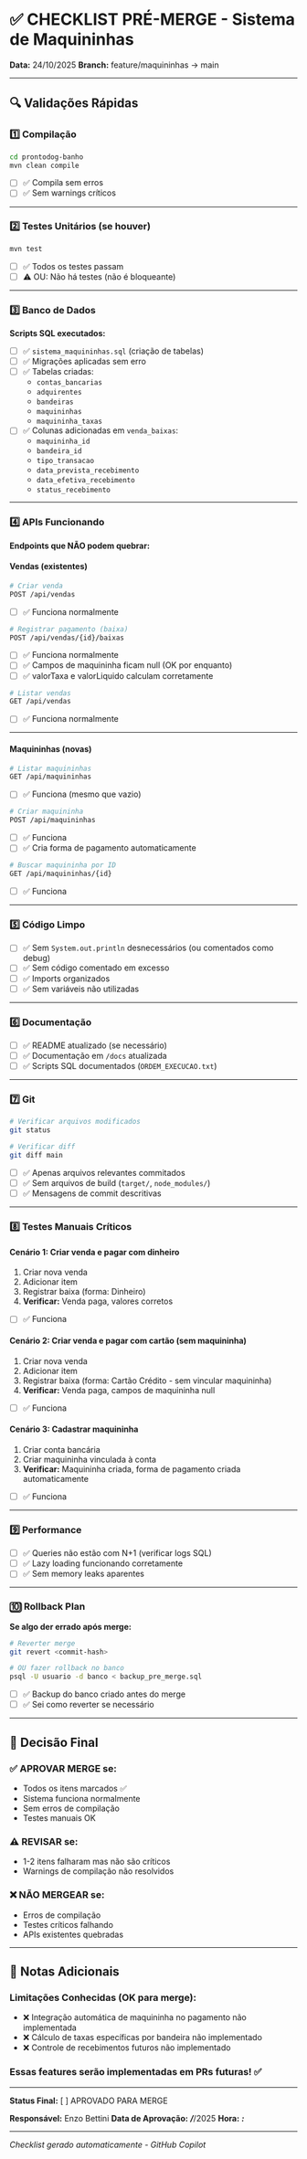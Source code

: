 # ✅ CHECKLIST PRÉ-MERGE - Sistema de Maquininhas

**Data:** 24/10/2025
**Branch:** feature/maquininhas → main

---

## 🔍 Validações Rápidas

### 1️⃣ Compilação
```bash
cd prontodog-banho
mvn clean compile
```
- [ ] ✅ Compila sem erros
- [ ] ✅ Sem warnings críticos

---

### 2️⃣ Testes Unitários (se houver)
```bash
mvn test
```
- [ ] ✅ Todos os testes passam
- [ ] ⚠️ OU: Não há testes (não é bloqueante)

---

### 3️⃣ Banco de Dados

**Scripts SQL executados:**
- [ ] ✅ `sistema_maquininhas.sql` (criação de tabelas)
- [ ] ✅ Migrações aplicadas sem erro
- [ ] ✅ Tabelas criadas:
  - `contas_bancarias`
  - `adquirentes`
  - `bandeiras`
  - `maquininhas`
  - `maquininha_taxas`
- [ ] ✅ Colunas adicionadas em `venda_baixas`:
  - `maquininha_id`
  - `bandeira_id`
  - `tipo_transacao`
  - `data_prevista_recebimento`
  - `data_efetiva_recebimento`
  - `status_recebimento`

---

### 4️⃣ APIs Funcionando

**Endpoints que NÃO podem quebrar:**

#### Vendas (existentes)
```bash
# Criar venda
POST /api/vendas
```
- [ ] ✅ Funciona normalmente

```bash
# Registrar pagamento (baixa)
POST /api/vendas/{id}/baixas
```
- [ ] ✅ Funciona normalmente
- [ ] ✅ Campos de maquininha ficam null (OK por enquanto)
- [ ] ✅ valorTaxa e valorLiquido calculam corretamente

```bash
# Listar vendas
GET /api/vendas
```
- [ ] ✅ Funciona normalmente

---

#### Maquininhas (novas)
```bash
# Listar maquininhas
GET /api/maquininhas
```
- [ ] ✅ Funciona (mesmo que vazio)

```bash
# Criar maquininha
POST /api/maquininhas
```
- [ ] ✅ Funciona
- [ ] ✅ Cria forma de pagamento automaticamente

```bash
# Buscar maquininha por ID
GET /api/maquininhas/{id}
```
- [ ] ✅ Funciona

---

### 5️⃣ Código Limpo

- [ ] ✅ Sem `System.out.println` desnecessários (ou comentados como debug)
- [ ] ✅ Sem código comentado em excesso
- [ ] ✅ Imports organizados
- [ ] ✅ Sem variáveis não utilizadas

---

### 6️⃣ Documentação

- [ ] ✅ README atualizado (se necessário)
- [ ] ✅ Documentação em `/docs` atualizada
- [ ] ✅ Scripts SQL documentados (`ORDEM_EXECUCAO.txt`)

---

### 7️⃣ Git

```bash
# Verificar arquivos modificados
git status

# Verificar diff
git diff main
```

- [ ] ✅ Apenas arquivos relevantes commitados
- [ ] ✅ Sem arquivos de build (`target/`, `node_modules/`)
- [ ] ✅ Mensagens de commit descritivas

---

### 8️⃣ Testes Manuais Críticos

#### Cenário 1: Criar venda e pagar com dinheiro
1. Criar nova venda
2. Adicionar item
3. Registrar baixa (forma: Dinheiro)
4. **Verificar:** Venda paga, valores corretos

- [ ] ✅ Funciona

#### Cenário 2: Criar venda e pagar com cartão (sem maquininha)
1. Criar nova venda
2. Adicionar item
3. Registrar baixa (forma: Cartão Crédito - sem vincular maquininha)
4. **Verificar:** Venda paga, campos de maquininha null

- [ ] ✅ Funciona

#### Cenário 3: Cadastrar maquininha
1. Criar conta bancária
2. Criar maquininha vinculada à conta
3. **Verificar:** Maquininha criada, forma de pagamento criada automaticamente

- [ ] ✅ Funciona

---

### 9️⃣ Performance

- [ ] ✅ Queries não estão com N+1 (verificar logs SQL)
- [ ] ✅ Lazy loading funcionando corretamente
- [ ] ✅ Sem memory leaks aparentes

---

### 🔟 Rollback Plan

**Se algo der errado após merge:**

```bash
# Reverter merge
git revert <commit-hash>

# OU fazer rollback no banco
psql -U usuario -d banco < backup_pre_merge.sql
```

- [ ] ✅ Backup do banco criado antes do merge
- [ ] ✅ Sei como reverter se necessário

---

## 🚦 Decisão Final

### ✅ APROVAR MERGE se:
- Todos os itens marcados ✅
- Sistema funciona normalmente
- Sem erros de compilação
- Testes manuais OK

### ⚠️ REVISAR se:
- 1-2 itens falharam mas não são críticos
- Warnings de compilação não resolvidos

### ❌ NÃO MERGEAR se:
- Erros de compilação
- Testes críticos falhando
- APIs existentes quebradas

---

## 📝 Notas Adicionais

### Limitações Conhecidas (OK para merge):
- ❌ Integração automática de maquininha no pagamento não implementada
- ❌ Cálculo de taxas específicas por bandeira não implementado
- ❌ Controle de recebimentos futuros não implementado

### Essas features serão implementadas em PRs futuras! ✅

---

**Status Final:** [ ] APROVADO PARA MERGE

**Responsável:** Enzo Bettini
**Data de Aprovação:** ___/___/2025
**Hora:** ___:___

---

*Checklist gerado automaticamente - GitHub Copilot*
